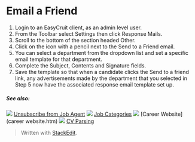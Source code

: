# Email a Friend

1.  Login to an EasyCruit client, as an admin level user.
2.  From the  Toolbar  select  Settings  then click  Response Mails.
3.  Scroll to the bottom of the section headed  Other.
4.  Click on the icon with a pencil next to the  Send to a Friend email.
5.  You can select a department from the dropdown list and set a specific email template for that department.
6.  Complete the  Subject,  Contents  and  Signature  fields.
7.  Save the template so that when a candidate clicks the  Send to a friend  link, any advertisements made by the department that you selected in Step 5 now have the associated response email template set up.

##### See also:

![](../Resources/Images/icon-document-link.png) [Unsubscribe from Job Agent](unsubscribe_from_job_agent.htm)
![](../Resources/Images/icon-document-link.png) [Job Categories](job_categories.htm)
![](../Resources/Images/icon-document-link.png) [Career Website](career website.htm)
![](../Resources/Images/icon-document-link.png) [CV Parsing](cv_parsing.htm)


> Written with [StackEdit](https://stackedit.io/).
<!--stackedit_data:
eyJoaXN0b3J5IjpbLTIwMDY1MzA4NzddfQ==
-->